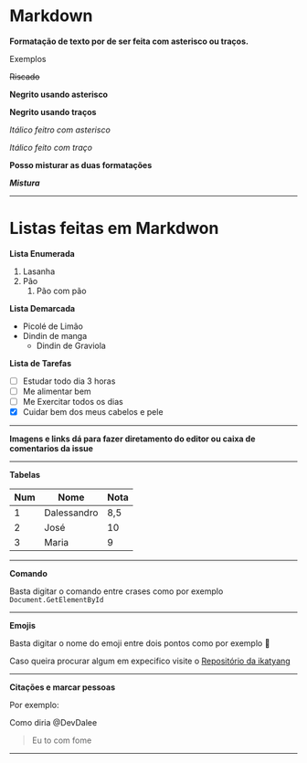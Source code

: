 # Markdown

**Formatação de texto por de ser feita com asterisco ou traços.**
   
   Exemplos

~~Riscado~~
  
**Negrito usando asterisco**

__Negrito usando traços__

*Itálico feitro com asterisco*

_Itálico feito com traço_

**Posso misturar as duas formatações**
  
__*Mistura*__

____

# Listas feitas em Markdwon

**Lista Enumerada**

1. Lasanha
1. Pão
   1. Pão com pão
   
**Lista Demarcada**

* Picolé de Limão
* Dindin de manga
   * Dindin de Graviola
   
**Lista de Tarefas**

- [ ] Estudar todo dia 3 horas
- [ ] Me alimentar bem
- [ ] Me Exercitar todos os dias
- [x] Cuidar bem dos meus cabelos e pele

___

**Imagens e links dá para fazer diretamento do editor ou caixa de comentarios da issue**

___

**Tabelas**

Num | Nome| Nota
---|---|---
1|Dalessandro|8,5
2|José|10
3|Maria|9

___

**Comando**

Basta digitar o comando entre crases como por exemplo `Document.GetElementById`
___

**Emojis**

Basta digitar o nome do emoji entre dois pontos como por exemplo :monkey:

Caso queira procurar algum em expecifico visite o [Repositório da ikatyang](https://github.com/ikatyang/emoji-cheat-sheet)
___

**Citações e marcar pessoas**

Por exemplo:

Como diria @DevDalee

>Eu to com fome
___

